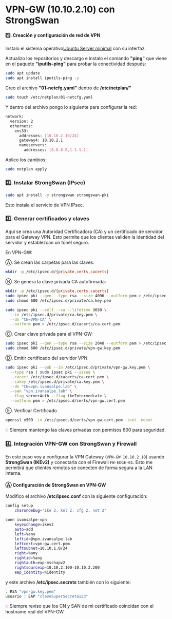 # VPN-GW (10.10.2.10) con StrongSwan

#### 1️⃣. Creación y configuración de red de VPN

Instalo el sistema operativo[Ubuntu Server minimal](https://ubuntu.com/download/server) con su interfaz.
<!--
Nombre: vpn-gw
SO: Debian/Ubuntu Server minimal
CPU/RAM: 2 vCPU, 2 GB RAM
Disco: 10 GB
NICs:
eth0 → Conectado a la red VPN (10.10.2.0/24)
IP: 10.10.2.10/24
Gateway: 10.10.2.1 (FW-EDGE-01, interfaz em2)
  -->
Actualizo los repositorios y descargo e instalo el comando **"ping"** que viene en el paquete **"iputils-ping"** para probar la conectividad después:
``` bash
sudo apt update
sudo apt install iputils-ping -y
```
Creo el archivo **"01-netcfg.yaml"** dentro de **/etc/netplan/"**
``` bash
sudo touch /etc/netplan/01-netcfg.yaml
```
Y dentro del archivo pongo lo siguiente para configurar la red:
``` bash
network:
  version: 2
  ethernets:
    ens33:
      addresses: [10.10.2.10/24]
      gateway4: 10.10.2.1
      nameservers:
        addresses: [8.8.8.8,1.1.1.1]
```
Aplico los cambios:
``` bash
sudo netplan apply
```
<!-- Para verificar la conexión
ip a show ens33
ping -c 4 10.10.2.1   # FW-EDGE-01
  -->
### 2️⃣. Instalar StrongSwan (IPsec)
``` bash
sudo apt install -y strongswan strongswan-pki
```
Esto instala el servicio de VPN IPsec.

### 3️⃣. Generar certificados y claves
Aquí se crea una Autoridad Certificadora (CA) y un certificado de servidor para el Gateway VPN.
Esto permite que los clientes validen la identidad del servidor y establezcan un túnel seguro.
<!-- 
> Instalar librerías TPM (si se quiere usar TPM)
sudo apt install -y tpm2-abrmd tpm2-tools libtss2-tcti-tabrmd0

Esto instalará la librería que el plugin TPM necesita.

> Deshabilitar el plugin TPM (opción rápida)
Edito /etc/strongswan.d/charon/*.conf (por ejemplo plugins-strongswan.conf) y desactivo el plugin tpm.

Por ejemplo, añado:
load = tpm no
--> 
En VPN-GW:

Ⓐ. Se crean las carpetas para las claves:
``` bash
mkdir -p /etc/ipsec.d/{private,certs,cacerts}
``` 
Ⓑ. Se genera la clave privada CA autofirmada:
``` bash
mkdir -p /etc/ipsec.d/{private,certs,cacerts}
sudo ipsec pki --gen --type rsa --size 4096 --outform pem > /etc/ipsec.d/private/ca.key.pem
sudo chmod 600 /etc/ipsec.d/private/ca.key.pem

sudo ipsec pki --self --ca --lifetime 3650 \
  --in /etc/ipsec.d/private/ca.key.pem \
  --dn "CN=VPN-CA" \
  --outform pem > /etc/ipsec.d/cacerts/ca-cert.pem
```

Ⓒ. Crear clave privada para el VPN-GW:
``` bash
sudo ipsec pki --gen --type rsa --size 2048 --outform pem > /etc/ipsec.d/private/vpn-gw.key.pem
sudo chmod 600 /etc/ipsec.d/private/vpn-gw.key.pem
```

Ⓓ. Emitir certificado del servidor VPN
``` bash
sudo ipsec pki --pub --in /etc/ipsec.d/private/vpn-gw.key.pem \
  --type rsa | sudo ipsec pki --issue \
  --cacert /etc/ipsec.d/cacerts/ca-cert.pem \
  --cakey /etc/ipsec.d/private/ca.key.pem \
  --dn "CN=vpn.ivansalpe.lab" \
  --san "vpn.ivansalpe.lab" \
  --flag serverAuth --flag ikeIntermediate \
  --outform pem > /etc/ipsec.d/certs/vpn-gw.cert.pem
```
Ⓔ. Verificar Certificado
``` bash
openssl x509 -in /etc/ipsec.d/certs/vpn-gw.cert.pem -text -noout
``` 
<!-- 
| Paso | Qué hace | Tip importante |
|------|----------|----------------|
| 1️⃣ Crear CA | Genera la **clave privada de la autoridad certificadora** y un certificado autofirmado. | Mantener la clave privada de la CA **muy segura**. No compartir. |
| 2️⃣ Crear clave VPN | Genera la **clave privada del servidor VPN** que usará StrongSwan. | RSA 2048 suficiente para laboratorio; en producción: 3072-4096. |
| 3️⃣ Emitir certificado VPN | Convierte la clave privada en pública, luego **firma con la CA** para que el certificado sea válido. | `--flag serverAuth --flag ikeIntermediate` asegura que el certificado es válido para servidor VPN y IKEv2. |
| 4️⃣ Verificación | Muestra información clave del certificado para confirmar CN, SAN y flags. | Siempre revisar CN y SAN coincidan con tu hostname/IP real de VPN. |

- ca-cert.pem → certificado de la CA

- vpn-gw.cert.pem → certificado del servidor VPN

- vpn-gw.key.pem → clave privada del servidor VPN

Para automatizar el processo [Agenerate-cert](config/generate-vpn-cert.sh)
--> 
💡 Siempre mantengo las claves privadas con permisos 600 para seguridad.

### 4️⃣. Integración VPN-GW con StrongSwan y Firewall

En este paso voy a configurar la VPN Gateway (`VPN-GW 10.10.2.10`) usando **StrongSwan (IKEv2)** y conectarla con el Firewall `FW-EDGE-01`. Esto me permitirá que clientes remotos se conecten de forma segura a la LAN interna.

#### Ⓐ Configuración de StrongSwan en VPN-GW

Modifico el archivo **/etc/ipsec.conf** con la siguiente configuración:

```bash
config setup
    charondebug="ike 2, knl 2, cfg 2, net 2"

conn ivansalpe-vpn
    keyexchange=ikev2
    auto=add
    left=%any
    leftid=@vpn.ivansalpe.lab
    leftcert=vpn-gw.cert.pem
    leftsubnet=10.10.1.0/24
    right=%any
    rightid=%any
    rightauth=eap-mschapv2
    rightsourceip=10.10.2.100-10.10.2.200
    eap_identity=%identity
```
y este archivo **/etc/ipsec.secrets** también con lo siguiente:
```bash
: RSA "vpn-gw.key.pem"
usuario : EAP "claveSuperSecreta123"
```
<!-- 
Qué hago aquí:

leftsubnet -- define la LAN interna que quiero que los clientes VPN vean.

rightsourceip -- define el rango que asigno a los clientes.

eap_identity -- permite usar usuario/contraseña para autenticar los clientes.
-->
💡 Siempre reviso que los CN y SAN de mi certificado coincidan con el hostname real del VPN-GW.


